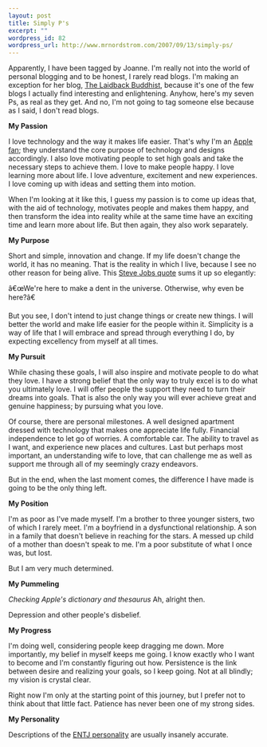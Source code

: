 ```yaml
--- 
layout: post
title: Simply P's
excerpt: ""
wordpress_id: 82
wordpress_url: http://www.mrnordstrom.com/2007/09/13/simply-ps/
---
```

Apparently, I have been tagged by Joanne. I'm really not into the world of personal blogging and to be honest, I rarely read blogs. I'm making an exception for her blog, <a href="http://j-amusement.blogspot.com/">The Laidback Buddhist</a>, because it's one of the few blogs I actually find interesting and enlightening. Anyhow, here's my seven Ps, as real as they get. And no, I'm not going to tag someone else because as I said, I don't read blogs. <p></p><strong>My Passion<p></p></strong>I love technology and the way it makes life easier. That's why I'm an <a href="http://www.appleare.com/">Apple fan</a>; they understand the core purpose of technology and designs accordingly. I also love motivating people to set high goals and take the necessary steps to achieve them. I love to make people happy. I love learning more about life. I love adventure, excitement and new experiences. I love coming up with ideas and setting them into motion.<p></p>When I'm looking at it like this, I guess my passion is to come up ideas that, with the aid of technology, motivates people and makes them happy, and then transform the idea into reality while at the same time have an exciting time and learn more about life. But then again, they also work separately.<p></p><strong>My Purpose<p></p></strong>Short and simple, innovation and change. If my life doesn't change the world, it has no meaning. That is the reality in which I live, because I see no other reason for being alive. This <a href="http://www.appleare.com/quotes">Steve Jobs quote</a> sums it up so elegantly:<p></p>â€œWe're here to make a dent in the universe. Otherwise, why even be here?â€<p></p>But you see, I don't intend to just change things or create new things. I will better the world and make life easier for the people within it. Simplicity is a way of life that I will embrace and spread through everything I do, by expecting excellency from myself at all times.<p></p><strong>My Pursuit<p></p></strong>While chasing these goals, I will also inspire and motivate people to do what they love. I have a strong belief that the only way to truly excel is to do what you ultimately love. I will offer people the support they need to turn their dreams into goals. That is also the only way you will ever achieve great and genuine happiness; by pursuing what you love.<p></p>Of course, there are personal milestones. A well designed apartment dressed with technology that makes one appreciate life fully. Financial independence to let go of worries. A comfortable car. The ability to travel as I want, and experience new places and cultures. Last but perhaps most important, an understanding wife to love, that can challenge me as well as support me through all of my seemingly crazy endeavors.  <p></p>But in the end, when the last moment comes, the difference I have made is going to be the only thing left. <p></p><strong>My Position<p></p></strong>I'm as poor as I've made myself. I'm a brother to three younger sisters, two of which I rarely meet. I'm a boyfriend in a dysfunctional relationship. A son in a family that doesn't believe in reaching for the stars. A messed up child of a mother than doesn't speak to me. I'm a poor substitute of what I once was, but lost.<p></p>But I am very much determined.<p></p><strong>My Pummeling<p></p></strong>*Checking Apple's dictionary and thesaurus* Ah, alright then.<p></p>Depression and other people's disbelief. <p></p><strong>My Progress<p></p></strong>I'm doing well, considering people keep dragging me down. More importantly, my belief in myself keeps me going. I know exactly who I want to become and I'm constantly figuring out how. Persistence is the link between desire and realizing your goals, so I keep going. Not at all blindly; my vision is crystal clear. <p></p>Right now I'm only at the starting point of this journey, but I prefer not to think about that little fact. Patience has never been one of my strong sides.<p></p><strong>My Personality<p></p></strong>Descriptions of the <a href="http://www.personalitypage.com/ENTJ.html">ENTJ personality</a> are usually insanely accurate.
